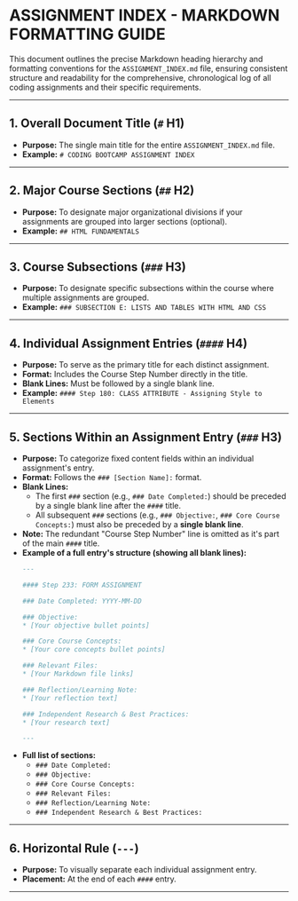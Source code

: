 # ASSIGNMENT INDEX - MARKDOWN FORMATTING GUIDE

This document outlines the precise Markdown heading hierarchy and formatting conventions for the `ASSIGNMENT_INDEX.md` file, ensuring consistent structure and readability for the comprehensive, chronological log of all coding assignments and their specific requirements.

---

## 1. Overall Document Title (`#` H1)
* **Purpose:** The single main title for the entire `ASSIGNMENT_INDEX.md` file.
* **Example:** `# CODING BOOTCAMP ASSIGNMENT INDEX`

---

## 2. Major Course Sections (`##` H2)
* **Purpose:** To designate major organizational divisions if your assignments are grouped into larger sections (optional).
* **Example:** `## HTML FUNDAMENTALS`

---

## 3. Course Subsections (`###` H3)
* **Purpose:** To designate specific subsections within the course where multiple assignments are grouped.
* **Example:** `### SUBSECTION E: LISTS AND TABLES WITH HTML AND CSS`

---

## 4. Individual Assignment Entries (`####` H4)
* **Purpose:** To serve as the primary title for each distinct assignment.
* **Format:** Includes the Course Step Number directly in the title.
* **Blank Lines:** Must be followed by a single blank line.
* **Example:** `#### Step 180: CLASS ATTRIBUTE - Assigning Style to Elements`

---

## 5. Sections Within an Assignment Entry (`###` H3)
* **Purpose:** To categorize fixed content fields within an individual assignment's entry.
* **Format:** Follows the `### [Section Name]:` format.
* **Blank Lines:**
    * The first `###` section (e.g., `### Date Completed:`) should be preceded by a single blank line after the `####` title.
    * All subsequent `###` sections (e.g., `### Objective:`, `### Core Course Concepts:`) must also be preceded by a **single blank line**.
* **Note:** The redundant "Course Step Number" line is omitted as it's part of the main `####` title.
* **Example of a full entry's structure (showing all blank lines):**
    ```markdown
    ---

    #### Step 233: FORM ASSIGNMENT

    ### Date Completed: YYYY-MM-DD

    ### Objective:
    * [Your objective bullet points]

    ### Core Course Concepts:
    * [Your core concepts bullet points]

    ### Relevant Files:
    * [Your Markdown file links]

    ### Reflection/Learning Note:
    * [Your reflection text]

    ### Independent Research & Best Practices:
    * [Your research text]

    ---
    ```
* **Full list of sections:**
    * `### Date Completed:`
    * `### Objective:`
    * `### Core Course Concepts:`
    * `### Relevant Files:`
    * `### Reflection/Learning Note:`
    * `### Independent Research & Best Practices:`

---

## 6. Horizontal Rule (`---`)
* **Purpose:** To visually separate each individual assignment entry.
* **Placement:** At the end of each `####` entry.

---